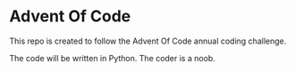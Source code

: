 # Advent Of Code

This repo is created to follow the Advent Of Code annual coding challenge.

The code will be written in Python. The coder is a noob.